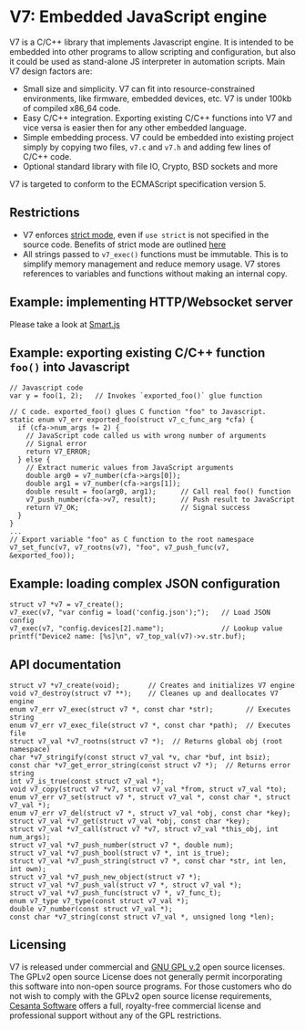 V7: Embedded JavaScript engine
==============================

V7 is a C/C++ library that implements Javascript engine. It is intended
to be embedded into other programs to allow scripting and configuration,
but also it could be used as stand-alone JS interpreter in automation scripts.
Main V7 design factors are:

- Small size and simplicity. V7 can fit into resource-constrained environments,
  like firmware, embedded devices, etc. V7 is under 100kb of compiled
  x86_64 code.
- Easy C/C++ integration. Exporting existing C/C++ functions into V7 and
  vice versa is easier then for any other embedded language.
- Simple embedding process. V7 could be embedded into existing project simply
  by copying two files, `v7.c` and `v7.h` and adding few lines of C/C++ code.
- Optional standard library with file IO, Crypto, BSD sockets and more

V7 is targeted to conform to the ECMAScript specification version 5.

## Restrictions

- V7 enforces [strict mode](http://goo.gl/Rhqzs2), even if `use strict`
is not specified in the source code. Benefits of strict mode are
outlined [here](http://goo.gl/MlBicD)
- All strings passed to `v7_exec()` functions must be immutable. This is to
simplify memory management and reduce memory usage. V7 stores references to
variables and functions without making an internal copy.

## Example: implementing HTTP/Websocket server

Please take a look at [Smart.js](https://github.com/cesanta/Smart.js)

## Example: exporting existing C/C++ function `foo()` into Javascript

    // Javascript code
    var y = foo(1, 2);   // Invokes `exported_foo()` glue function

<!-- -->

    // C code. exported_foo() glues C function "foo" to Javascript.
    static enum v7_err exported_foo(struct v7_c_func_arg *cfa) {
      if (cfa->num_args != 2) {
        // JavaScript code called us with wrong number of arguments
        // Signal error
        return V7_ERROR;
      } else {
        // Extract numeric values from JavaScript arguments
        double arg0 = v7_number(cfa->args[0]);
        double arg1 = v7_number(cfa->args[1]);
        double result = foo(arg0, arg1);      // Call real foo() function
        v7_push_number(cfa->v7, result);      // Push result to JavaScript
        return V7_OK;                         // Signal success
      }
    }
    ...
    // Export variable "foo" as C function to the root namespace
    v7_set_func(v7, v7_rootns(v7), "foo", v7_push_func(v7, &exported_foo));

## Example: loading complex JSON configuration

    struct v7 *v7 = v7_create();
    v7_exec(v7, "var config = load('config.json');");   // Load JSON config
    v7_exec(v7, "config.devices[2].name");              // Lookup value
    printf("Device2 name: [%s]\n", v7_top_val(v7)->v.str.buf);

## API documentation

    struct v7 *v7_create(void);       // Creates and initializes V7 engine
    void v7_destroy(struct v7 **);    // Cleanes up and deallocates V7 engine
    enum v7_err v7_exec(struct v7 *, const char *str);        // Executes string
    enum v7_err v7_exec_file(struct v7 *, const char *path);  // Executes file
    struct v7_val *v7_rootns(struct v7 *);  // Returns global obj (root namespace)
    char *v7_stringify(const struct v7_val *v, char *buf, int bsiz);
    const char *v7_get_error_string(const struct v7 *);  // Returns error string
    int v7_is_true(const struct v7_val *);
    void v7_copy(struct v7 *v7, struct v7_val *from, struct v7_val *to);
    enum v7_err v7_set(struct v7 *, struct v7_val *, const char *, struct v7_val *);
    enum v7_err v7_del(struct v7 *, struct v7_val *obj, const char *key);
    struct v7_val *v7_get(struct v7_val *obj, const char *key);
    struct v7_val *v7_call(struct v7 *v7, struct v7_val *this_obj, int num_args);
    struct v7_val *v7_push_number(struct v7 *, double num);
    struct v7_val *v7_push_bool(struct v7 *, int is_true);
    struct v7_val *v7_push_string(struct v7 *, const char *str, int len, int own);
    struct v7_val *v7_push_new_object(struct v7 *);
    struct v7_val *v7_push_val(struct v7 *, struct v7_val *);
    struct v7_val *v7_push_func(struct v7 *, v7_func_t);
    enum v7_type v7_type(const struct v7_val *);
    double v7_number(const struct v7_val *);
    const char *v7_string(const struct v7_val *, unsigned long *len);

## Licensing

V7 is released under commercial and
[GNU GPL v.2](http://www.gnu.org/licenses/old-licenses/gpl-2.0.html) open
source licenses. The GPLv2 open source License does not generally permit
incorporating this software into non-open source programs.
For those customers who do not wish to comply with the GPLv2 open
source license requirements,
[Cesanta Software](http://cesanta.com) offers a full,
royalty-free commercial license and professional support
without any of the GPL restrictions.